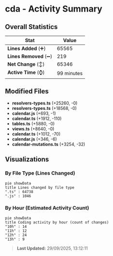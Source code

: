 # cda - Activity Summary 

## Overall Statistics

| Stat                   | Value                                                             |
| ---------------------- | ----------------------------------------------------------------- |
| **Lines Added** (➕)   | 65565                                          |
| **Lines Removed** (➖) | 219                                        |
| **Net Change** (↕)    | 65346                |
| **Active Time** (⌚)   | 99 minutes |


## Modified Files
- **resolvers-types.ts** (+25260, -0)
- **resolvers-types.ts** (+18568, -0)
- **calendar.js** (+693, -1)
- **calendar.ts** (+1912, -110)
- **tables.ts** (+5880, -0)
- **views.ts** (+8640, -0)
- **calendar.ts** (+1012, -70)
- **calendar.js** (+346, -6)
- **calendar-mutations.ts** (+3254, -32)

## Visualizations

### By File Type (Lines Changed)

```mermaid
pie showData
title Lines changed by file type
".ts" : 64738
".js" : 1046
```

### By Hour (Estimated Activity Count)

```mermaid
pie showData
title Coding activity by hour (count of changes)
"10h" : 14
"11h" : 12
"12h" : 24
"13h" : 9
```


> **Last Updated:** 29/09/2025, 13:12:11